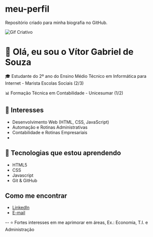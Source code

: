 # meu-perfil
Repositório criado para minha biografia no GitHub.

![Gif Criativo](https://media3.giphy.com/media/v1.Y2lkPTc5MGI3NjExY3NocTkyZ3RyMndidmg5bzV2Y2hwZXExNXphdG9id3M1ajJpeG9odCZlcD12MV9pbnRlcm5hbF9naWZfYnlfaWQmY3Q9Zw/VeT5jhseHD0W3dI7de/giphy.gif)

# 👋 Olá, eu sou o Vítor Gabriel de Souza

🎓 Estudante do 2º ano do Ensino Médio Técnico em Informática para Internet - Marista Escolas Sociais (2/3)  

📊 Formação Técnica em Contabilidade - Unicesumar (1/2)   

## 🌟 Interesses
- Desenvolvimento Web (HTML, CSS, JavaScript)  
- Automação e Rotinas Administrativas  
- Contabilidade e Rotinas Empresariais  
- 

## 🔧 Tecnologias que estou aprendendo
- HTML5  
- CSS
- Javascript  
- Git & GitHub  

## Como me encontrar
- [LinkedIn](https://www.linkedin.com/in/vitor-souza-018a8125b?utm_source=share&utm_campaign=share_via&utm_content=profile&utm_medium=android_app)
- [E-mail](vitorgabrieldesouza2019@gmail.com)  


--
⭐ Fortes interesses em me aprimorar em áreas, Ex.: Economia, T.I. e Administração
